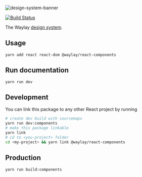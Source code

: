 ![design-system-banner](https://user-images.githubusercontent.com/868844/73349510-94a5c280-428b-11ea-9bc2-1ef80e646ec8.png)

[![Build Status](http://drone.waylay.io/api/badges/waylayio/design-system/status.svg)](http://drone.waylay.io/waylayio/design-system)


The Waylay [design system](https://airbnb.design/building-a-visual-language/).

## Usage

`yarn add react react-dom @waylay/react-components`

## Run documentation

`yarn run dev`

## Development

You can link this package to any other React project by running

```bash
# create dev build with sourcemaps
yarn run dev:components
# make this package linkable
yarn link
# cd to <you-project> folder
cd <my-project> && yarn link @waylay/react-components
```

## Production

`yarn run build:components`
